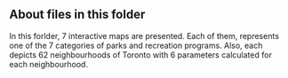 ## About files in this folder
In this forlder, 7 interactive maps are presented.
Each of them, represents one of the 7 categories of parks and recreation programs.
Also, each depicts 62 neighbourhoods of Toronto with 6 parameters calculated for each neighbourhood.
